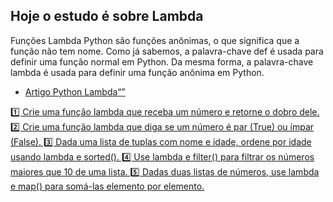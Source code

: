 ## Hoje o estudo é sobre Lambda
Funções Lambda Python são funções anônimas, o que significa que a função não tem nome. Como já sabemos, a palavra-chave def 
é usada para definir uma função normal em Python. Da mesma forma, a palavra-chave lambda é usada para definir uma função anônima em Python.
- <a href="https://www.w3schools.com/python/python_lambda.asp"> Artigo Python Lambda<q>

1️⃣ Crie uma função lambda que receba um número e retorne o dobro dele.
2️⃣ Crie uma função lambda que diga se um número é par (True) ou ímpar (False).
3️⃣ Dada uma lista de tuplas com nome e idade, ordene por idade usando lambda e sorted().
4️⃣ Use lambda e filter() para filtrar os números maiores que 10 de uma lista.
5️⃣ Dadas duas listas de números, use lambda e map() para somá-las elemento por elemento.